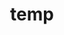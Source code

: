 ---
layout: page
title: temp
name: "Jordan Portman"
role: "Postdoctoral Research Fellow"
img: assets/img/group-members/JordanPortman
importance: 5
scholar: "https://scholar.google.com/citations?user=K14mMwsAAAAJ&hl=en"
twitter: "https://twitter.com/Jordanportman"
#blog: "https://www.blog.com"
---
